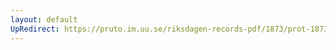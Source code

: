 ```yaml
---
layout: default
UpRedirect: https://pruto.im.uu.se/riksdagen-records-pdf/1873/prot-1873--ak--507/prot-1873--ak--507_007.pdf
---
```

